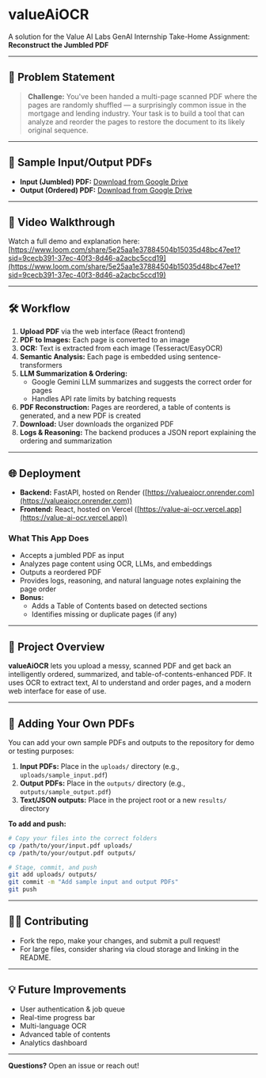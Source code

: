 # valueAiOCR

A solution for the Value AI Labs GenAI Internship Take-Home Assignment: **Reconstruct the Jumbled PDF**

---

## 📝 Problem Statement

> **Challenge:**
> You've been handed a multi-page scanned PDF where the pages are randomly shuffled — a surprisingly common issue in the mortgage and lending industry. Your task is to build a tool that can analyze and reorder the pages to restore the document to its likely original sequence.

---

## 📂 Sample Input/Output PDFs

- **Input (Jumbled) PDF:** [Download from Google Drive](https://drive.google.com/file/d/1-eSLcSWlnQiyHv2aX7ATuY8pjVGnzny9/view?usp=sharing)
- **Output (Ordered) PDF:** [Download from Google Drive](https://drive.google.com/file/d/1dlSJRUChBlMFQ6aHaRvt6U9ZhuaAdTfC/view?usp=sharing)

---

## 🎥 Video Walkthrough

Watch a full demo and explanation here:  
[https://www.loom.com/share/5e25aa1e37884504b15035d48bc47ee1?sid=9cecb391-37ec-40f3-8d46-a2acbc5ccd19](https://www.loom.com/share/5e25aa1e37884504b15035d48bc47ee1?sid=9cecb391-37ec-40f3-8d46-a2acbc5ccd19)

---


## 🛠️ Workflow

1. **Upload PDF** via the web interface (React frontend)
2. **PDF to Images:** Each page is converted to an image
3. **OCR:** Text is extracted from each image (Tesseract/EasyOCR)
4. **Semantic Analysis:** Each page is embedded using sentence-transformers
5. **LLM Summarization & Ordering:**
   - Google Gemini LLM summarizes and suggests the correct order for pages
   - Handles API rate limits by batching requests
6. **PDF Reconstruction:** Pages are reordered, a table of contents is generated, and a new PDF is created
7. **Download:** User downloads the organized PDF
8. **Logs & Reasoning:** The backend produces a JSON report explaining the ordering and summarization

---

## 🌐 Deployment

- **Backend:** FastAPI, hosted on Render ([https://valueaiocr.onrender.com](https://valueaiocr.onrender.com))
- **Frontend:** React, hosted on Vercel ([https://value-ai-ocr.vercel.app](https://value-ai-ocr.vercel.app))


### **What This App Does**
- Accepts a jumbled PDF as input
- Analyzes page content using OCR, LLMs, and embeddings
- Outputs a reordered PDF
- Provides logs, reasoning, and natural language notes explaining the page order
- **Bonus:**
  - Adds a Table of Contents based on detected sections
  - Identifies missing or duplicate pages (if any)

---

## 🚀 Project Overview

**valueAiOCR** lets you upload a messy, scanned PDF and get back an intelligently ordered, summarized, and table-of-contents-enhanced PDF. It uses OCR to extract text, AI to understand and order pages, and a modern web interface for ease of use.

---

## 📂 Adding Your Own PDFs

You can add your own sample PDFs and outputs to the repository for demo or testing purposes:

1. **Input PDFs:** Place in the `uploads/` directory (e.g., `uploads/sample_input.pdf`)
2. **Output PDFs:** Place in the `outputs/` directory (e.g., `outputs/sample_output.pdf`)
3. **Text/JSON outputs:** Place in the project root or a new `results/` directory

**To add and push:**
```sh
# Copy your files into the correct folders
cp /path/to/your/input.pdf uploads/
cp /path/to/your/output.pdf outputs/

# Stage, commit, and push
git add uploads/ outputs/
git commit -m "Add sample input and output PDFs"
git push
```

---

## 🧑‍💻 Contributing
- Fork the repo, make your changes, and submit a pull request!
- For large files, consider sharing via cloud storage and linking in the README.

---

## 💡 Future Improvements
- User authentication & job queue
- Real-time progress bar
- Multi-language OCR
- Advanced table of contents
- Analytics dashboard

---

**Questions?** Open an issue or reach out!

